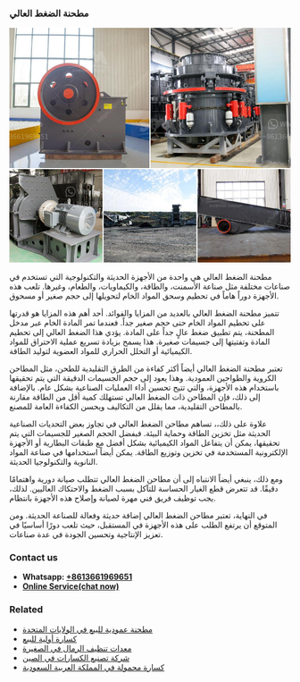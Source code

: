 <h3>مطحنة الضغط العالي</h3><img src='1701854018.jpg' alt=''><p>مطحنة الضغط العالي هي واحدة من الأجهزة الحديثة والتكنولوجية التي تستخدم في صناعات مختلفة مثل صناعة الأسمنت، والطاقة، والكيماويات، والطعام، وغيرها. تلعب هذه الأجهزة دوراً هاماً في تحطيم وسحق المواد الخام لتحويلها إلى حجم صغير أو مسحوق.</p><p>تتميز مطحنة الضغط العالي بالعديد من المزايا والفوائد. أحد أهم هذه المزايا هو قدرتها على تحطيم المواد الخام حتى حجم صغير جداً. فعندما تمر المادة الخام عبر مدخل المطحنة، يتم تطبيق ضغط عالٍ جداً على المادة. يؤدي هذا الضغط العالي إلى تحطيم المادة وتفتيتها إلى جسيمات صغيرة. هذا يسمح بزيادة تسريع عملية الاحتراق للمواد الكيميائية أو التحلل الحراري للمواد العضوية لتوليد الطاقة.</p><p>تعتبر مطحنة الضغط العالي أيضاً أكثر كفاءة من الطرق التقليدية للطحن، مثل المطاحن الكروية والطواحين العمودية. وهذا يعود إلى حجم الجسيمات الدقيقة التي يتم تحقيقها باستخدام هذه الأجهزة، والتي تتيح تحسين أداء العمليات الصناعية بشكل عام. بالإضافة إلى ذلك، فإن المطاحن ذات الضغط العالي تستهلك كمية أقل من الطاقة مقارنة بالمطاحن التقليدية، مما يقلل من التكاليف ويحسن الكفاءة العامة للمصنع.</p><p>علاوة على ذلك،، تساهم مطاحن الضغط العالي في تجاوز بعض التحديات الصناعية الحديثة مثل تخزين الطاقة وحماية البيئة. فبفضل الحجم الصغير للجسيمات التي يتم تحقيقها، يمكن أن يتفاعل المواد الكيميائية بشكل أفضل مع طبقات البطارية أو الأجهزة الإلكترونية المستخدمة في تخزين وتوزيع الطاقة. يمكن أيضاً استخدامها في صناعة المواد النانوية والتكنولوجيا الحديثة.</p><p>ومع ذلك، ينبغي أيضاً الانتباه إلى أن مطاحن الضغط العالي تتطلب صيانة دورية واهتمامًا دقيقًا. قد تتعرض قطع الغيار الحساسة للتآكل بسبب الضغط والاحتكاك العاليين. لذلك، يجب توظيف فريق فني مهرة لصيانة وإصلاح هذه الأجهزة بانتظام.</p><p>في النهاية، تعتبر مطاحن الضغط العالي إضافة حديثة وفعالة للصناعة الحديثة. ومن المتوقع أن يرتفع الطلب على هذه الأجهزة في المستقبل، حيث تلعب دورًا أساسيًا في تعزيز الإنتاجية وتحسين الجودة في عدة صناعات.</p><h3>Contact us</h3><ul><li><strong>Whatsapp:&nbsp;<a href="https://wa.me/8613661969651">+8613661969651</a></strong></li><li><a href="https://swt.shibang-china.com/?git&amp;zhl&amp;مطحنة الضغط العالي"><strong>Online Service(chat now)</strong></a></li></ul><h3>Related</h3><ul><li><a href='مطحنة عمودية للبيع في الولايات المتحدة.md'>مطحنة عمودية للبيع في الولايات المتحدة</a></li><li><a href='كسارة أولية للبيع.md'>كسارة أولية للبيع</a></li><li><a href='معدات تنظيف الرمال في الصغيرة.md'>معدات تنظيف الرمال في الصغيرة</a></li><li><a href='شركة تصنيع الكسارات في الصين.md'>شركة تصنيع الكسارات في الصين</a></li><li><a href='كسارة محمولة في المملكة العربية السعودية.md'>كسارة محمولة في المملكة العربية السعودية</a></li></ul>
